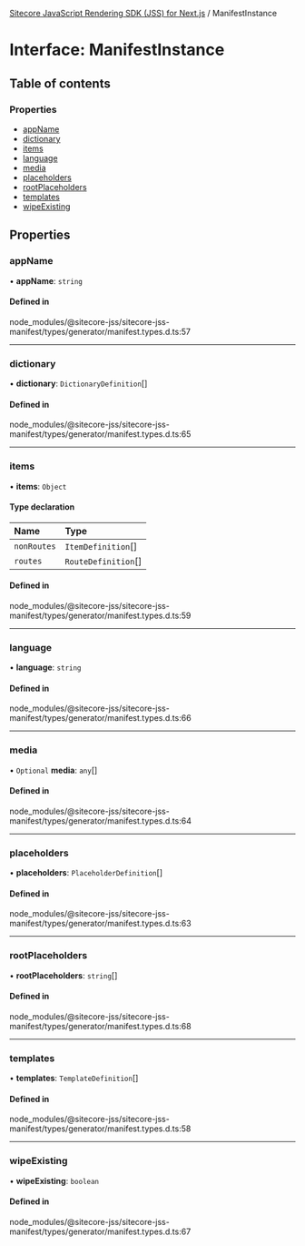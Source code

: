 [Sitecore JavaScript Rendering SDK (JSS) for Next.js](../README.md) / ManifestInstance

# Interface: ManifestInstance

## Table of contents

### Properties

- [appName](ManifestInstance.md#appname)
- [dictionary](ManifestInstance.md#dictionary)
- [items](ManifestInstance.md#items)
- [language](ManifestInstance.md#language)
- [media](ManifestInstance.md#media)
- [placeholders](ManifestInstance.md#placeholders)
- [rootPlaceholders](ManifestInstance.md#rootplaceholders)
- [templates](ManifestInstance.md#templates)
- [wipeExisting](ManifestInstance.md#wipeexisting)

## Properties

### appName

• **appName**: `string`

#### Defined in

node_modules/@sitecore-jss/sitecore-jss-manifest/types/generator/manifest.types.d.ts:57

___

### dictionary

• **dictionary**: `DictionaryDefinition`[]

#### Defined in

node_modules/@sitecore-jss/sitecore-jss-manifest/types/generator/manifest.types.d.ts:65

___

### items

• **items**: `Object`

#### Type declaration

| Name | Type |
| :------ | :------ |
| `nonRoutes` | `ItemDefinition`[] |
| `routes` | `RouteDefinition`[] |

#### Defined in

node_modules/@sitecore-jss/sitecore-jss-manifest/types/generator/manifest.types.d.ts:59

___

### language

• **language**: `string`

#### Defined in

node_modules/@sitecore-jss/sitecore-jss-manifest/types/generator/manifest.types.d.ts:66

___

### media

• `Optional` **media**: `any`[]

#### Defined in

node_modules/@sitecore-jss/sitecore-jss-manifest/types/generator/manifest.types.d.ts:64

___

### placeholders

• **placeholders**: `PlaceholderDefinition`[]

#### Defined in

node_modules/@sitecore-jss/sitecore-jss-manifest/types/generator/manifest.types.d.ts:63

___

### rootPlaceholders

• **rootPlaceholders**: `string`[]

#### Defined in

node_modules/@sitecore-jss/sitecore-jss-manifest/types/generator/manifest.types.d.ts:68

___

### templates

• **templates**: `TemplateDefinition`[]

#### Defined in

node_modules/@sitecore-jss/sitecore-jss-manifest/types/generator/manifest.types.d.ts:58

___

### wipeExisting

• **wipeExisting**: `boolean`

#### Defined in

node_modules/@sitecore-jss/sitecore-jss-manifest/types/generator/manifest.types.d.ts:67
